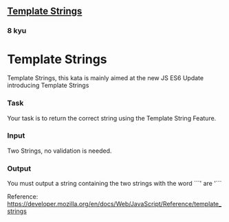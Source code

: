 <h2><a href=https://www.codewars.com/kata/55a14f75ceda999ced000048/train/javascript/67e67b1bdbdf2769bf999b34 target="_blank">Template Strings</a></h2><h3>8 kyu</h3><h1>Template Strings</h1>Template Strings, this kata is mainly aimed at the new JS ES6 Update introducing Template Strings<h3>Task</h3>Your task is to return the correct string using the Template String Feature.<h3>Input</h3>Two Strings, no validation is needed.<h3>Output</h3>You must output a string containing the two strings with the word ```' are '```<p>Reference: <a href="https://developer.mozilla.org/en/docs/Web/JavaScript/Reference/template_strings" data-turbolinks="false" target="_blank">https://developer.mozilla.org/en/docs/Web/JavaScript/Reference/template_strings</a></p>